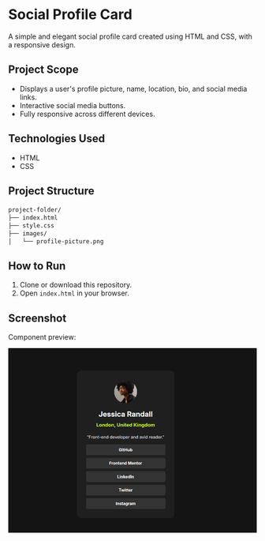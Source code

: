 # Social Profile Card

A simple and elegant social profile card created using HTML and CSS, with a responsive design.

## Project Scope

- Displays a user's profile picture, name, location, bio, and social media links.
- Interactive social media buttons.
- Fully responsive across different devices.

## Technologies Used

- HTML
- CSS

## Project Structure

```
project-folder/
├── index.html
├── style.css
├── images/
│   └── profile-picture.png
```

## How to Run

1. Clone or download this repository.
2. Open `index.html` in your browser.

## Screenshot

Component preview:

![Social Profile Card](./assets/images/social-link.png)
